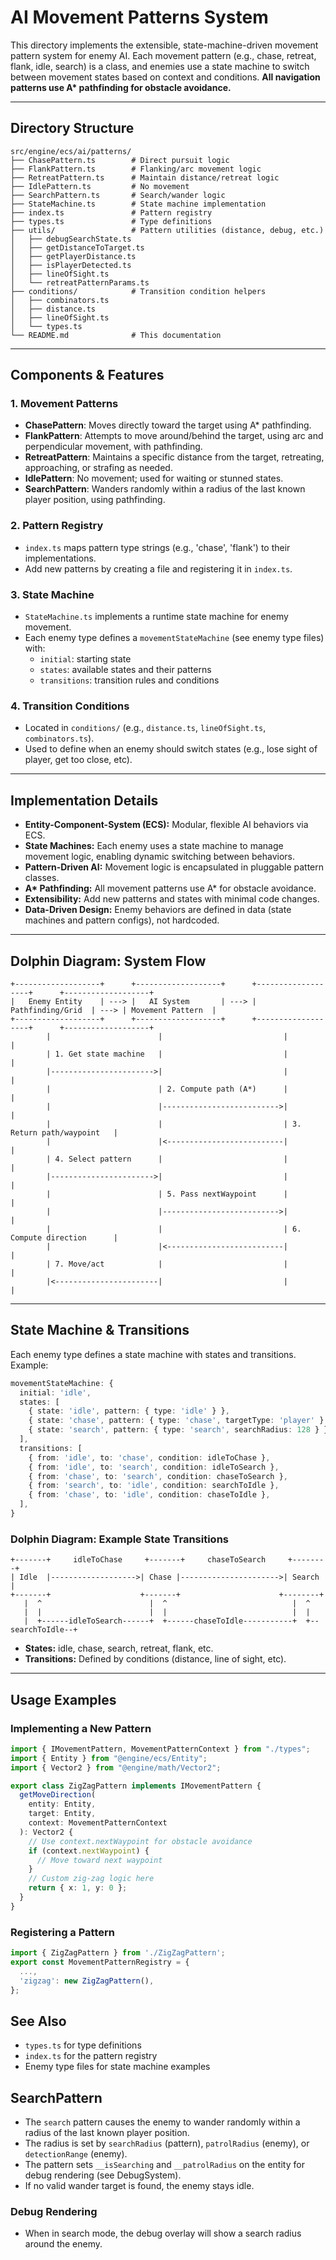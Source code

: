 # AI Movement Patterns System

This directory implements the extensible, state-machine-driven movement pattern system for enemy AI. Each movement pattern (e.g., chase, retreat, flank, idle, search) is a class, and enemies use a state machine to switch between movement states based on context and conditions. **All navigation patterns use A\* pathfinding for obstacle avoidance.**

---

## Directory Structure

```
src/engine/ecs/ai/patterns/
├── ChasePattern.ts        # Direct pursuit logic
├── FlankPattern.ts        # Flanking/arc movement logic
├── RetreatPattern.ts      # Maintain distance/retreat logic
├── IdlePattern.ts         # No movement
├── SearchPattern.ts       # Search/wander logic
├── StateMachine.ts        # State machine implementation
├── index.ts               # Pattern registry
├── types.ts               # Type definitions
├── utils/                 # Pattern utilities (distance, debug, etc.)
│   ├── debugSearchState.ts
│   ├── getDistanceToTarget.ts
│   ├── getPlayerDistance.ts
│   ├── isPlayerDetected.ts
│   ├── lineOfSight.ts
│   └── retreatPatternParams.ts
├── conditions/            # Transition condition helpers
│   ├── combinators.ts
│   ├── distance.ts
│   ├── lineOfSight.ts
│   └── types.ts
└── README.md              # This documentation
```

---

## Components & Features

### 1. **Movement Patterns**

- **ChasePattern**: Moves directly toward the target using A\* pathfinding.
- **FlankPattern**: Attempts to move around/behind the target, using arc and perpendicular movement, with pathfinding.
- **RetreatPattern**: Maintains a specific distance from the target, retreating, approaching, or strafing as needed.
- **IdlePattern**: No movement; used for waiting or stunned states.
- **SearchPattern**: Wanders randomly within a radius of the last known player position, using pathfinding.

### 2. **Pattern Registry**

- `index.ts` maps pattern type strings (e.g., 'chase', 'flank') to their implementations.
- Add new patterns by creating a file and registering it in `index.ts`.

### 3. **State Machine**

- `StateMachine.ts` implements a runtime state machine for enemy movement.
- Each enemy type defines a `movementStateMachine` (see enemy type files) with:
  - `initial`: starting state
  - `states`: available states and their patterns
  - `transitions`: transition rules and conditions

### 4. **Transition Conditions**

- Located in `conditions/` (e.g., `distance.ts`, `lineOfSight.ts`, `combinators.ts`).
- Used to define when an enemy should switch states (e.g., lose sight of player, get too close, etc).

---

## Implementation Details

- **Entity-Component-System (ECS):** Modular, flexible AI behaviors via ECS.
- **State Machines:** Each enemy uses a state machine to manage movement logic, enabling dynamic switching between behaviors.
- **Pattern-Driven AI:** Movement logic is encapsulated in pluggable pattern classes.
- **A\* Pathfinding:** All movement patterns use A\* for obstacle avoidance.
- **Extensibility:** Add new patterns and states with minimal code changes.
- **Data-Driven Design:** Enemy behaviors are defined in data (state machines and pattern configs), not hardcoded.

---

## Dolphin Diagram: System Flow

```
+-------------------+      +-------------------+      +-------------------+      +-------------------+
|   Enemy Entity    | ---> |   AI System       | ---> | Pathfinding/Grid  | ---> | Movement Pattern  |
+-------------------+      +-------------------+      +-------------------+      +-------------------+
        |                        |                           |                           |
        | 1. Get state machine   |                           |                           |
        |----------------------->|                           |                           |
        |                        | 2. Compute path (A*)      |                           |
        |                        |-------------------------->|                           |
        |                        |                           | 3. Return path/waypoint   |
        |                        |<--------------------------|                           |
        | 4. Select pattern      |                           |                           |
        |----------------------->|                           |                           |
        |                        | 5. Pass nextWaypoint      |                           |
        |                        |-------------------------->|                           |
        |                        |                           | 6. Compute direction      |
        |                        |<--------------------------|                           |
        | 7. Move/act            |                           |                           |
        |<-----------------------|                           |                           |
```

---

## State Machine & Transitions

Each enemy type defines a state machine with states and transitions. Example:

```typescript
movementStateMachine: {
  initial: 'idle',
  states: [
    { state: 'idle', pattern: { type: 'idle' } },
    { state: 'chase', pattern: { type: 'chase', targetType: 'player' } },
    { state: 'search', pattern: { type: 'search', searchRadius: 128 } },
  ],
  transitions: [
    { from: 'idle', to: 'chase', condition: idleToChase },
    { from: 'idle', to: 'search', condition: idleToSearch },
    { from: 'chase', to: 'search', condition: chaseToSearch },
    { from: 'search', to: 'idle', condition: searchToIdle },
    { from: 'chase', to: 'idle', condition: chaseToIdle },
  ],
}
```

### Dolphin Diagram: Example State Transitions

```
+-------+     idleToChase     +-------+     chaseToSearch     +--------+
| Idle  |------------------->| Chase |---------------------->| Search |
+-------+                    +-------+                      +--------+
   |  ^                        |  ^                            |  ^
   |  |                        |  |                            |  |
   |  +------idleToSearch------+  +------chaseToIdle-----------+  +--searchToIdle--+
```

- **States:** idle, chase, search, retreat, flank, etc.
- **Transitions:** Defined by conditions (distance, line of sight, etc).

---

## Usage Examples

### Implementing a New Pattern

```typescript
import { IMovementPattern, MovementPatternContext } from "./types";
import { Entity } from "@engine/ecs/Entity";
import { Vector2 } from "@engine/math/Vector2";

export class ZigZagPattern implements IMovementPattern {
  getMoveDirection(
    entity: Entity,
    target: Entity,
    context: MovementPatternContext
  ): Vector2 {
    // Use context.nextWaypoint for obstacle avoidance
    if (context.nextWaypoint) {
      // Move toward next waypoint
    }
    // Custom zig-zag logic here
    return { x: 1, y: 0 };
  }
}
```

### Registering a Pattern

```typescript
import { ZigZagPattern } from './ZigZagPattern';
export const MovementPatternRegistry = {
  ...,
  'zigzag': new ZigZagPattern(),
};
```

## See Also

- `types.ts` for type definitions
- `index.ts` for the pattern registry
- Enemy type files for state machine examples

## SearchPattern

- The `search` pattern causes the enemy to wander randomly within a radius of the last known player position.
- The radius is set by `searchRadius` (pattern), `patrolRadius` (enemy), or `detectionRange` (enemy).
- The pattern sets `__isSearching` and `__patrolRadius` on the entity for debug rendering (see DebugSystem).
- If no valid wander target is found, the enemy stays idle.

### Debug Rendering

- When in search mode, the debug overlay will show a search radius around the enemy.
